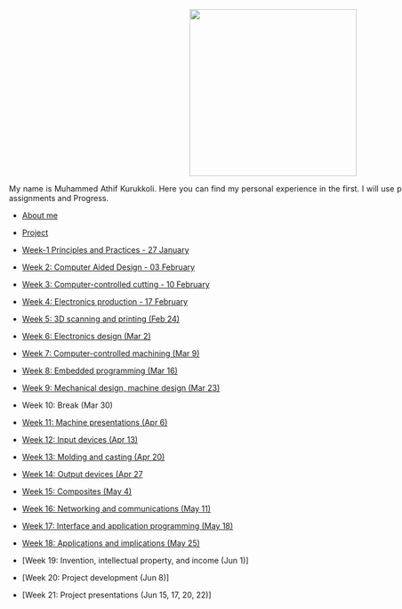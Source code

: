<div style="width:1000px; margin:0 auto;">

<center><img src="img/fabacademy.png" width="300"/></center>

<div align="justify" style="margin-left:2.5%" style="margin-right:3%">

My name is Muhammed Athif Kurukkoli. Here you can find my personal experience in the first. I will use page for updating weekly training, works, assignments and Progress.

* [About me](me.html)

* [Project](project.html)

* [Week-1 Principles and Practices - 27 January ](week01.html)

* [Week 2: Computer Aided Design - 03 February ](week02.html)

* [Week 3: Computer-controlled cutting - 10 February](week03.html)

* [Week 4: Electronics production - 17 February](week04.html)

* [Week 5: 3D scanning and printing (Feb 24)](week05.html)

* [Week 6: Electronics design (Mar 2)](week06.html)

* [Week 7: Computer-controlled machining (Mar 9)](week07.html)

* [Week 8: Embedded programming (Mar 16)](week08.html)

* [Week 9: Mechanical design, machine design (Mar 23)](http://archive.fabacademy.org/archives/2016/fablabkochi/machine/)

* Week 10: Break (Mar 30)

* [Week 11: Machine presentations (Apr 6)](http://archive.fabacademy.org/archives/2016/fablabkochi/machine/)

* [Week 12: Input devices (Apr 13)](week12.html)

* [Week 13: Molding and casting (Apr 20)](week13.html)

* [Week 14: Output devices (Apr 27](week14.html)

* [Week 15: Composites (May 4)](week15.html)

* [Week 16: Networking and communications (May 11)](week16.html)

* [Week 17: Interface and application programming (May 18)](week17.html)

* [Week 18: Applications and implications (May 25)](week18.html)

* [Week 19: Invention, intellectual property, and income (Jun 1)]

* [Week 20: Project development (Jun 8)]

* [Week 21: Project presentations (Jun 15, 17, 20, 22)]



</div>